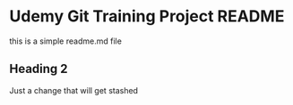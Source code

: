 # Udemy Git Training Project README

this is a simple readme.md file

## Heading 2

Just a change that will get stashed